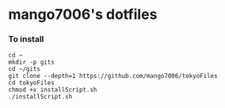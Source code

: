 # mango7006's dotfiles

### To install

```shell
cd ~
mkdir -p gits
cd ~/gits
git clone --depth=1 https://github.com/mango7006/tokyoFiles
cd tokyoFiles
chmod +x installScript.sh
./installScript.sh
```
